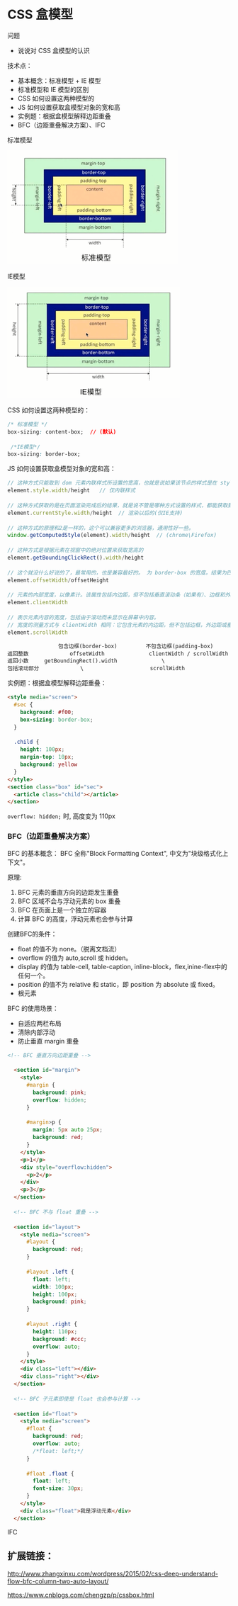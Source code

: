 # CSS 盒模型

问题

- 说说对 CSS 盒模型的认识

技术点：

- 基本概念：标准模型 + IE 模型
- 标准模型和 IE 模型的区别
- CSS 如何设置这两种模型的
- JS  如何设置获取盒模型对象的宽和高
- 实例题：根据盒模型解释边距重叠
- BFC（边距重叠解决方案）、IFC

标准模型

![](./img/css-m.png)

IE模型

![](./img/css-m-ie.png)

CSS 如何设置这两种模型的：

```css
/* 标准模型 */
box-sizing: content-box;  // (默认)

 /*IE模型*/
box-sizing: border-box;
```

JS 如何设置获取盒模型对象的宽和高：

```js
// 这种方式只能取到 dom 元素内联样式所设置的宽高，也就是说如果该节点的样式是在 style 标签中或外联的 CSS 文件中设置的话，通过这种方法是获取不到 dom 的宽高的。
element.style.width/height   // 仅内联样式

// 这种方式获取的是在页面渲染完成后的结果，就是说不管是哪种方式设置的样式，都能获取到。(仅 IE 支持)
element.currentStyle.width/height  // 渲染以后的(仅IE支持)

// 这种方式的原理和2是一样的，这个可以兼容更多的浏览器，通用性好一些。
window.getComputedStyle(element).width/height  // (chrome\Firefox)

// 这种方式是根据元素在视窗中的绝对位置来获取宽高的
element.getBoundingClickRect().width/height

// 这个就没什么好说的了，最常用的，也是兼容最好的。 为 border-box 的宽度。结果为四舍五入的整数。
element.offsetWidth/offsetHeight

// 元素的内部宽度，以像素计。该属性包括内边距，但不包括垂直滚动条（如果有）、边框和外边距。
element.clientWidth

// 表示元素内容的宽度，包括由于滚动而未显示在屏幕中内容。
// 宽度的测量方式与 clientWidth 相同：它包含元素的内边距，但不包括边框，外边距或垂直滚动条（如果存在）。
element.scrollWidth
```

```html
                包含边框(border-box)         不包含边框(padding-box)
返回整数             offsetWidth              clientWidth / scrollWidth
返回小数     getBoundingRect().width              \
包括滚动部分             \                     scrollWidth
```

实例题：根据盒模型解释边距重叠：

```html
<style media="screen">
  #sec {
    background: #f00;
    box-sizing: border-box;
  }

  .child {
    height: 100px;
    margin-top: 10px;
    background: yellow
  }
</style>
<section class="box" id="sec">
  <article class="child"></article>
</section>
```

`overflow: hidden;` 时, 高度变为 110px

### BFC（边距重叠解决方案）

BFC 的基本概念：
BFC 全称"Block Formatting Context", 中文为"块级格式化上下文"。

原理:

1. BFC 元素的垂直方向的边距发生重叠
2. BFC 区域不会与浮动元素的 box 重叠
3. BFC 在页面上是一个独立的容器
4. 计算 BFC 的高度，浮动元素也会参与计算

创建BFC的条件：

- float 的值不为 none。（脱离文档流）
- overflow 的值为 auto,scroll 或 hidden。
- display 的值为 table-cell, table-caption, inline-block，flex,inine-flex中的任何一个。
- position 的值不为 relative 和 static，即 position 为 absolute 或 fixed。
- 根元素

BFC 的使用场景：

- 自适应两栏布局
- 清除内部浮动
- 防止垂直 margin 重叠

```html
<!-- BFC 垂直方向边距重叠 -->

  <section id="margin">
    <style>
      #margin {
        background: pink;
        overflow: hidden;
      }

      #margin>p {
        margin: 5px auto 25px;
        background: red;
      }
    </style>
    <p>1</p>
    <div style="overflow:hidden">
      <p>2</p>
    </div>
    <p>3</p>
  </section>

  <!-- BFC 不与 float 重叠 -->

  <section id="layout">
    <style media="screen">
      #layout {
        background: red;
      }

      #layout .left {
        float: left;
        width: 100px;
        height: 100px;
        background: pink;
      }

      #layout .right {
        height: 110px;
        background: #ccc;
        overflow: auto;
      }
    </style>
    <div class="left"></div>
    <div class="right"></div>
  </section>

  <!-- BFC 子元素即使是 float 也会参与计算 -->

  <section id="float">
    <style media="screen">
      #float {
        background: red;
        overflow: auto;
        /*float: left;*/
      }

      #float .float {
        float: left;
        font-size: 30px;
      }
    </style>
    <div class="float">我是浮动元素</div>
  </section>
```

IFC

## 扩展链接：

http://www.zhangxinxu.com/wordpress/2015/02/css-deep-understand-flow-bfc-column-two-auto-layout/

https://www.cnblogs.com/chengzp/p/cssbox.html

